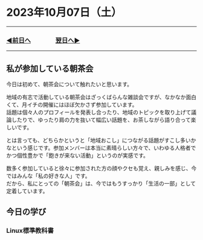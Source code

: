 # 2023年10月07日（土）

---

### [◀️前日へ](https://github.com/yuasys/chatty-journal/blob/main/2023/10/2023-10-06.md)&emsp;&emsp;&emsp;&emsp;[翌日へ▶️](https://github.com/yuasys/chatty-journal/blob/main/2023/10/2023-10-08.md)

---

## 私が参加している朝茶会

今日は初めて、朝茶会について触れたいと思います。  

地域の有志で活動している朝茶会はざっくばらんな雑談会ですが、なかなか面白くて、月イチの開催にはほぼ欠かさず参加しています。  
話題は個々人のプロフィールを発表し合ったり、地域のトピックを取り上げて議論したりで、ゆったり肩の力を抜いて幅広い話題を、お茶しながら語り合って楽しいです。  

とは言っても、どちらかというと「地域おこし」につながる話題がすこし多いかなという感じです。参加メンバーは本当に素晴らしい方々で、いわゆる人格者でかつ個性豊かで「飽きが来ない活動」というのが実感です。  

数多く参加していると徐々に参加された方の顔やクセも覚え、親しみを感じ、今ではみんな「私の好きな人」です。  
だから、私にとっての「朝茶会」は、今ではもうすっかり「生活の一部」として定着しています。

## 今日の学び

### Linux標準教科書
